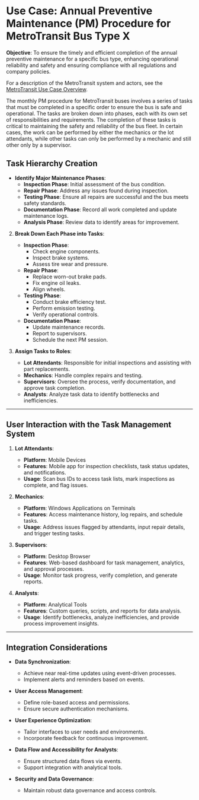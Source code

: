 # Use Case: Annual Preventive Maintenance (PM) Procedure for MetroTransit Bus Type X

**Objective**: To ensure the timely and efficient completion of the annual preventive maintenance for a specific bus type, enhancing operational reliability and safety and ensuring compliance with all regulations and company policies.

For a description of the MetroTransit system and actors, see the [MetroTransit Use Case Overview](./README.md).

The monthly PM procedure for MetroTransit buses involves a series of tasks that must be completed in a specific order to ensure the bus is safe and operational. The tasks are broken down into phases, each with its own set of responsibilities and requirements. The completion of these tasks is critical to maintaining the safety and reliability of the bus fleet. In certain cases, the work can be performed by either the mechanics or the lot attendants, while other tasks can only be performed by a mechanic and still other only by a supervisor.

## Task Hierarchy Creation

* **Identify Major Maintenance Phases**:
  * **Inspection Phase**: Initial assessment of the bus condition.
  * **Repair Phase**: Address any issues found during inspection.
  * **Testing Phase**: Ensure all repairs are successful and the bus meets safety standards.
  * **Documentation Phase**: Record all work completed and update maintenance logs.
  * **Analysis Phase**: Review data to identify areas for improvement.

2. **Break Down Each Phase into Tasks**:
    * **Inspection Phase**:
        * Check engine components.
        * Inspect brake systems.
        * Assess tire wear and pressure.
    * **Repair Phase**:
        * Replace worn-out brake pads.
        * Fix engine oil leaks.
        * Align wheels.
    * **Testing Phase**:
        * Conduct brake efficiency test.
        * Perform emission testing.
        * Verify operational controls.
    * **Documentation Phase**:
        * Update maintenance records.
        * Report to supervisors.
        * Schedule the next PM session.


3. **Assign Tasks to Roles**:
    * **Lot Attendants**: Responsible for initial inspections and assisting with part replacements.
    * **Mechanics**: Handle complex repairs and testing.
    * **Supervisors**: Oversee the process, verify documentation, and approve task completion.
    * **Analysts**: Analyze task data to identify bottlenecks and inefficiencies.


---


## User Interaction with the Task Management System


1. **Lot Attendants**:
    * **Platform**: Mobile Devices
    * **Features**: Mobile app for inspection checklists, task status updates, and notifications.
    * **Usage**: Scan bus IDs to access task lists, mark inspections as complete, and flag issues.


2. **Mechanics**:
    * **Platform**: Windows Applications on Terminals
    * **Features**: Access maintenance history, log repairs, and schedule tasks.
    * **Usage**: Address issues flagged by attendants, input repair details, and trigger testing tasks.


3. **Supervisors**:
    * **Platform**: Desktop Browser
    * **Features**: Web-based dashboard for task management, analytics, and approval processes.
    * **Usage**: Monitor task progress, verify completion, and generate reports.


4. **Analysts**:
    * **Platform**: Analytical Tools
    * **Features**: Custom queries, scripts, and reports for data analysis.
    * **Usage**: Identify bottlenecks, analyze inefficiencies, and provide process improvement insights.


---


## Integration Considerations


* **Data Synchronization**:
    * Achieve near real-time updates using event-driven processes.
    * Implement alerts and reminders based on events.


* **User Access Management**:
    * Define role-based access and permissions.
    * Ensure secure authentication mechanisms.


* **User Experience Optimization**:
    * Tailor interfaces to user needs and environments.
    * Incorporate feedback for continuous improvement.


* **Data Flow and Accessibility for Analysts**:
    * Ensure structured data flows via events.
    * Support integration with analytical tools.


* **Security and Data Governance**:
    * Maintain robust data governance and access controls.